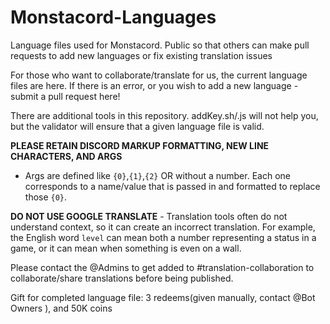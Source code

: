 # Monstacord-Languages
Language files used for Monstacord. Public so that others can make pull requests to add new languages or fix existing translation issues

For those who want to collaborate/translate for us, the current language files are here. If there is an error, or you wish to add a new language - submit a pull request here!

There are additional tools in this repository. addKey.sh/.js will not help you, but the validator will ensure that a given language file is valid.

**PLEASE RETAIN DISCORD MARKUP FORMATTING, NEW LINE CHARACTERS, AND ARGS**
- Args are defined like `{0}`,`{1}`,`{2}` OR without a number. Each one corresponds to a name/value that is passed in and formatted to replace those `{0}`.

**DO NOT USE GOOGLE TRANSLATE** - Translation tools often do not understand context, so it can create an incorrect translation. For example, the English word `level` can mean both a number representing a status in a game, or it can mean when something is even on a wall.

Please contact the @Admins to get added to #translation-collaboration to collaborate/share translations before being published.

Gift for completed language file: 3 redeems(given manually, contact @Bot Owners ), and 50K coins
